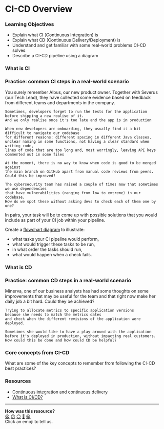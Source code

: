 # CI-CD Overview

### Learning Objectives
- Explain what CI (Continuous Integration) is
- Explain what CD (Continuous Delivery/Deployment) is
- Understand and get familiar with some real-world problems CI-CD solves
- Describe a CI-CD pipeline using a diagram

### What is CI

### Practice: common CI steps in a real-world scenario

You surely remember Albus, our new product owner. Together with Severus (our Tech Lead), they have collected some evidence based on feedback from different teams and departments in the company.

```
Sometimes, developers forget to run the tests for the application before shipping a new realise of it.
And we only realise once it's too late and the app is in production
```

```
When new developers are onboarding, they usually find it a bit difficult to navigate our codebase
for different reasons: different spacing in different Java classes,
unclear naming in some functions, not having a clear standard when writing code,
lines of code that are too long and, most worringly, leaving API keys commented out in some files
```

```
At the moment, there is no way to know when code is good to be merged against
the main branch on GitHub apart from manual code reviews from peers.
Could this be improved?
```

```
The cybersecurity team has raised a couple of times now that sometimes we use dependencies
that have vulnerabilities (ranging from low to extreme) in our codebase.
How do we spot these without asking devs to check each of them one by one?
```

In pairs, your task will be to come up with possible solutions that you would include as part of your CI job within your pipeline.

Create a [flowchart diagram](https://playground.diagram.codes/d/flowchart) to illustrate:

- what tasks your CI pipeline would perform,
- what would trigger these tasks to be run,
- in what order the tasks should run,
- what would happen when a check fails.

### What is CD

### Practice: common CD steps in a real-world scenario

Minerva, one of our business analysts has had some thoughts on some improvements that may be useful for the team and that right now make her daily job a bit hard. Could they be achieved?

```
Trying to allocate metrics to specific application versions
because she needs to match the metrics dates
and check when the different revisions of the application were deployed.
```

```
Sometimes she would like to have a play around with the application
before it's deployed in production, without impacting real customers.
How could this be done and how could CD be helpful?
```

### Core concepts from CI-CD

What are some of the key concepts to remember from following the CI-CD best practices?

### Resources
- [Continuous integration and continuous delivery](https://about.gitlab.com/topics/ci-cd/)
- [What is CI/CD?](https://www.redhat.com/en/topics/devops/what-is-ci-cd)

<!-- BEGIN GENERATED SECTION DO NOT EDIT -->

---

**How was this resource?**  
[😫](https://airtable.com/shrUJ3t7KLMqVRFKR?prefill_Repository=devops-course&prefill_File=workshops/week-2/ci_cd_overview.md&prefill_Sentiment=😫) [😕](https://airtable.com/shrUJ3t7KLMqVRFKR?prefill_Repository=devops-course&prefill_File=workshops/week-2/ci_cd_overview.md&prefill_Sentiment=😕) [😐](https://airtable.com/shrUJ3t7KLMqVRFKR?prefill_Repository=devops-course&prefill_File=workshops/week-2/ci_cd_overview.md&prefill_Sentiment=😐) [🙂](https://airtable.com/shrUJ3t7KLMqVRFKR?prefill_Repository=devops-course&prefill_File=workshops/week-2/ci_cd_overview.md&prefill_Sentiment=🙂) [😀](https://airtable.com/shrUJ3t7KLMqVRFKR?prefill_Repository=devops-course&prefill_File=workshops/week-2/ci_cd_overview.md&prefill_Sentiment=😀)  
Click an emoji to tell us.

<!-- END GENERATED SECTION DO NOT EDIT -->
